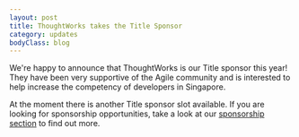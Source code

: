 ```yaml
---
layout: post
title: ThoughtWorks takes the Title Sponsor
category: updates
bodyClass: blog
---
```


We're happy to announce that ThoughtWorks is our Title sponsor this year! They have been very supportive of the Agile community and is interested to help increase the competency of developers in Singapore.

At the moment there is another Title sponsor slot available. If you are looking for sponsorship opportunities, take a look at our [sponsorship section](/sponsors.html) to find out more.
